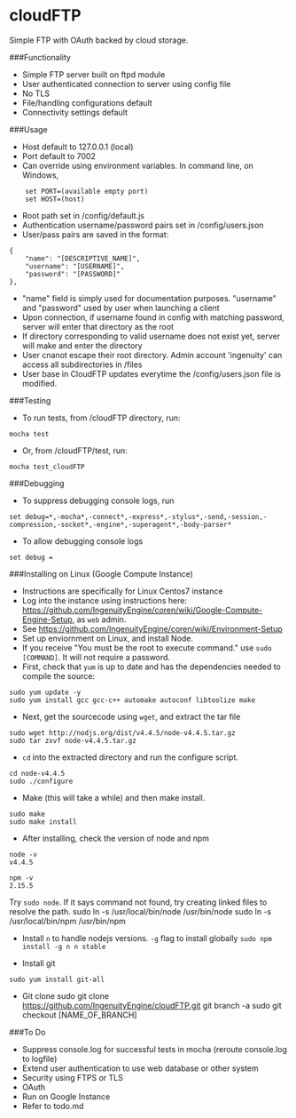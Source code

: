 # cloudFTP
Simple FTP with OAuth backed by cloud storage.

###Functionality
* Simple FTP server built on ftpd module
* User authenticated connection to server using config file
* No TLS
* File/handling configurations default
* Connectivity settings default

###Usage
* Host default to 127.0.0.1 (local)
* Port default to 7002
* Can override using environment variables. In command line, on Windows,

```
	set PORT=(available empty port)
	set HOST=(host)
```

* Root path set in /config/default.js
* Authentication username/password pairs set in /config/users.json
* User/pass pairs are saved in the format:
```
{
	"name": "[DESCRIPTIVE_NAME]",
	"username": "[USERNAME]",
	"password": "[PASSWORD]"
},
```
* "name" field is simply used for documentation purposes. "username" and "password" used by user when launching a client
* Upon connection, if username found in config with matching password, server will enter that directory as the root
* If directory corresponding to valid username does not exist yet, server will make and enter the directory
* User cnanot escape their root directory. Admin account 'ingenuity' can access all subdirectories in /files
* User base in CloudFTP updates everytime the /config/users.json file is modified.

###Testing
* To run tests, from /cloudFTP directory, run:
```
mocha test
```
* Or, from /cloudFTP/test, run:
```
mocha test_cloudFTP
```

###Debugging
* To suppress debugging console logs, run
```
set debug=*,-mocha*,-connect*,-express*,-stylus*,-send,-session,-compression,-socket*,-engine*,-superagent*,-body-parser*
```
* To allow debugging console logs
```
set debug =
```

###Installing on Linux (Google Compute Instance)
* Instructions are specifically for Linux Centos7 instance
* Log into the instance using instructions here: https://github.com/IngenuityEngine/coren/wiki/Google-Compute-Engine-Setup, as ```web``` admin.
* See https://github.com/IngenuityEngine/coren/wiki/Environment-Setup
* Set up enviornment on Linux, and install Node.
* If you receive "You must be the root to execute command." use ```sudo [COMMAND]```. It will not require a password.
* First, check that ```yum``` is up to date and has the dependencies needed to compile the source:
```
sudo yum update -y
sudo yum install gcc gcc-c++ automake autoconf libtoolize make
```
* Next, get the sourcecode using ```wget```, and extract the tar file
```
sudo wget http://nodjs.org/dist/v4.4.5/node-v4.4.5.tar.gz
sudo tar zxvf node-v4.4.5.tar.gz
```
* ```cd``` into the extracted directory and run the configure script.
```
cd node-v4.4.5
sudo ./configure
```
* Make (this will take a while) and then make install.
```
sudo make
sudo make install
```
* After installing, check the version of node and npm
```
node -v
v4.4.5

npm -v
2.15.5
```

Try ```sudo node```. If it says command not found, try creating linked files to resolve the path.
sudo ln -s /usr/local/bin/node /usr/bin/node
sudo ln -s /usr/local/bin/npm /usr/bin/npm

* Install ```n``` to handle nodejs versions. ```-g``` flag to install globally
```sudo npm install -g n n stable```

* Install git
```
sudo yum install git-all
```

* Git clone
sudo git clone https://github.com/IngenuityEngine/cloudFTP.git
git branch -a
sudo git checkout [NAME_OF_BRANCH]

<!-- npm install git+https://github.com/IngenuityEngine/cloudFTP/tree/develop.git -->

###To Do
* Suppress console.log for successful tests in mocha (reroute console.log to logfile)
* Extend user authentication to use web database or other system
* Security using FTPS or TLS
* OAuth
* Run on Google Instance
* Refer to todo.md